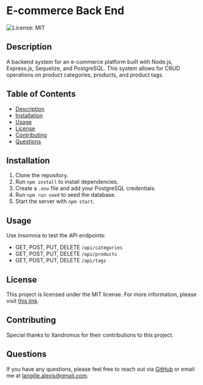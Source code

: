 # E-commerce Back End 

![License: MIT](https://img.shields.io/badge/License-MIT-yellow.svg)

## Description

A backend system for an e-commerce platform built with Node.js, Express.js, Sequelize, and PostgreSQL. This system allows for CRUD operations on product categories, products, and product tags.

## Table of Contents

- [Description](#description)
- [Installation](#installation)
- [Usage](#usage)
- [License](#license)
- [Contributing](#contributing)
- [Questions](#questions)

## Installation

1. Clone the repository.
2. Run `npm install` to install dependencies.
3. Create a `.env` file and add your PostgreSQL credentials.
4. Run `npm run seed` to seed the database.
5. Start the server with `npm start`.

## Usage

Use Insomnia to test the API endpoints:

- GET, POST, PUT, DELETE `/api/categories`
- GET, POST, PUT, DELETE `/api/products`
- GET, POST, PUT, DELETE `/api/tags`

## License

This project is licensed under the MIT license. For more information, please visit [this link](https://opensource.org/licenses/MIT).


## Contributing

Special thanks to Xandromus for their contributions to this project.

## Questions

If you have any questions, please feel free to reach out via [GitHub](https://github.com/alangille01) or email me at langille.alexis@gmail.com.
